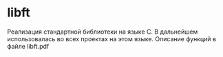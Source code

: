 # libft

Реализация стандартной библиотеки на языке С. В дальнейшем использовалась во всех проектах на этом языке. Описание функций в файле libft.pdf

